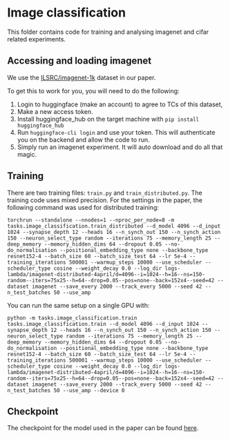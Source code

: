 # Image classification

This folder contains code for training and analysing imagenet and cifar related experiments. 

## Accessing and loading imagenet

We use the [ILSRC/imagenet-1k](https://huggingface.co/datasets/ILSVRC/imagenet-1k) dataset in our paper.

To get this to work for you, you will need to do the following:
1. Login to huggingface (make an account) to agree to TCs of this dataset, 
2. Make a new access token.
3. Install huggingface_hub on the target machine with ```pip install huggingface_hub``` 
4. Run ```huggingface-cli login``` and use your token. This will authenticate you on the backend and allow the code to run.
5. Simply run an imagenet experiment. It will auto download and do all that magic. 


## Training
There are two training files: `train.py` and `train_distributed.py`. The training code uses mixed precision. For the settings in the paper, the following command was used for distributed training:

```
torchrun --standalone --nnodes=1 --nproc_per_node=8 -m tasks.image_classification.train_distributed --d_model 4096 --d_input 1024 --synapse_depth 12 --heads 16 --n_synch_out 150 --n_synch_action 150 --neuron_select_type random --iterations 75 --memory_length 25 --deep_memory --memory_hidden_dims 64 --dropout 0.05 --no-do_normalisation --positional_embedding_type none --backbone_type resnet152-4 --batch_size 60 --batch_size_test 64 --lr 5e-4 --training_iterations 500001 --warmup_steps 10000 --use_scheduler --scheduler_type cosine --weight_decay 0.0 --log_dir logs-lambda/imagenet-distributed-4april/d=4096--i=1024--h=16--ns=150-random--iters=75x25--h=64--drop=0.05--pos=none--back=152x4--seed=42 --dataset imagenet --save_every 2000 --track_every 5000 --seed 42 --n_test_batches 50 --use_amp
```

You can run the same setup on a single GPU with:
```
python -m tasks.image_classification.train tasks.image_classification.train --d_model 4096 --d_input 1024 --synapse_depth 12 --heads 16 --n_synch_out 150 --n_synch_action 150 --neuron_select_type random --iterations 75 --memory_length 25 --deep_memory --memory_hidden_dims 64 --dropout 0.05 --no-do_normalisation --positional_embedding_type none --backbone_type resnet152-4 --batch_size 60 --batch_size_test 64 --lr 5e-4 --training_iterations 500001 --warmup_steps 10000 --use_scheduler --scheduler_type cosine --weight_decay 0.0 --log_dir logs-lambda/imagenet-distributed-4april/d=4096--i=1024--h=16--ns=150-random--iters=75x25--h=64--drop=0.05--pos=none--back=152x4--seed=42 --dataset imagenet --save_every 2000 --track_every 5000 --seed 42 --n_test_batches 50 --use_amp --device 0
```

## Checkpoint

The checkpoint for the model used in the paper can be found [here](https://drive.google.com/file/d/1Lr_3RZU9X9SS8lBhAhECBiSZDKfKhDkJ/view?usp=drive_link).
